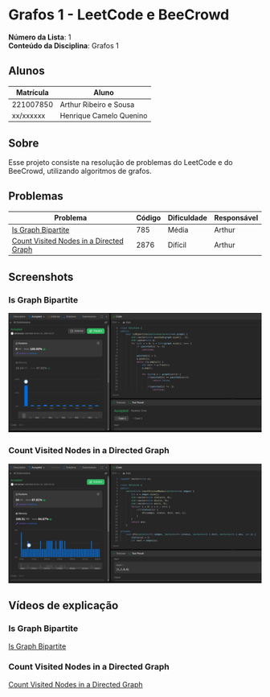 # Grafos 1 -  LeetCode e BeeCrowd

**Número da Lista**: 1<br>
**Conteúdo da Disciplina**: Grafos 1<br>

## Alunos
|Matrícula | Aluno |
| -- | -- |
| 221007850 |  Arthur Ribeiro e Sousa |
| xx/xxxxxx  |  Henrique Camelo Quenino |

## Sobre 
Esse projeto consiste na resolução de problemas do LeetCode e do BeeCrowd, utilizando algoritmos de grafos. 

## Problemas

| Problema | Código | Dificuldade | Responsável |
| -- | -- | -- | -- |
| [Is Graph Bipartite](https://leetcode.com/problems/is-graph-bipartite/description/) | 785 | Média | Arthur |
| [Count Visited Nodes in a Directed Graph](https://leetcode.com/problems/count-visited-nodes-in-a-directed-graph/description/) | 2876 | Difícil | Arthur |


## Screenshots

### Is Graph Bipartite
![Is Graph Bipartite](./assets/bipartite.png)

### Count Visited Nodes in a Directed Graph

![Count Visited Nodes in a Directed Graph](./assets/directed.png)

## Vídeos de explicação

### Is Graph Bipartite 

[Is Graph Bipartite](https://www.youtube.com/watch?v=lAJFr5XU7vM)

### Count Visited Nodes in a Directed Graph

[Count Visited Nodes in a Directed Graph](https://youtu.be/PzhO-wy4Z0U?si=OP4n193tUzPmcxtB)
